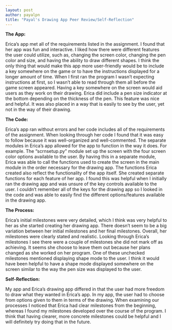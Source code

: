 ```yaml
---
layout: post
author: payalpn
title: "Payal's Drawing App Peer Review/Self-Reflection" 
---
```



**The App:**

Erica’s app met all of the requirements listed in the assignment.  I found that her app was fun and interactive.  I liked how there were different features the user could utilize, such as, changing the screen color, changing the pen color and size, and having the ability to draw different shapes.  I think the only thing that would make this app more user-friendly would be to include a key somewhere on the game or to have the instructions displayed for a longer amount of time.  When I first ran the program I wasn’t expecting instructions at first, so I wasn’t able to read through them all before the game screen appeared.  Having a key somewhere on the screen would aid users as they work on their drawing.  Erica did include a pen size indicator at the bottom depending on the thickness of the pen.  This feature was nice and helpful.  It was also placed in a way that is easily to see by the user, yet not in the way of their drawing.  

**The Code:**

Erica’s app ran without errors and her code includes all of the requirements of the assignment.  When looking through her code I found that it was easy to follow because it was well-organized and well-commented.  The separate modules in Erica’s app allowed for the app to function in the way it does.  For example.  The “scrnsetup.py” module set up the screen with the four screen color options available to the user.  By having this in a separate module, Erica was able to call the functions used to create the screen in the main module in the order necessary for the drawing app.  The functions Erica created also reflect the functionality of the app itself.  She created separate functions for each feature of her app.  I found this was helpful when I initially ran the drawing app and was unsure of the key controls available to the user.  I couldn’t remember all of the keys for the drawing app so I looked in the code and was able to easily find the different options/features available in the drawing app.   

**The Process:**

Erica’s initial milestones were very detailed, which I think was very helpful to her as she started creating her drawing app.  There doesn’t seem to be a big variation between her initial milestones and her final milestones.  Overall, her milestones were clearly stated and realistic.  Looking through Erica’s milestones I see there were a couple of milestones she did not mark off as achieving.  It seems she choose to leave them out because her plans changed as she worked on her program.  One of these unchecked milestones mentioned displaying shape mode to the user.  I think it would have been helpful to have a shape mode displayed somewhere on the screen similar to the way the pen size was displayed to the user.  

**Self-Reflection:**

My app and Erica’s drawing app differed in that the user had more freedom to draw what they wanted in Erica’s app.  In my app, the user had to choose from options given to them in terms of the drawing.  When examining our processes I noticed that Erica had clear milestones from the beginning, whereas I found my milestones developed over the course of the program.  I think that having clearer, more concrete milestones could be helpful and I will definitely try doing that in the future. 
